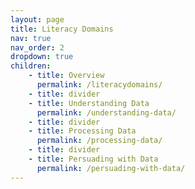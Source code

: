 ```yaml
---
layout: page
title: Literacy Domains
nav: true
nav_order: 2
dropdown: true
children: 
    - title: Overview
      permalink: /literacydomains/
    - title: divider
    - title: Understanding Data
      permalink: /understanding-data/
    - title: divider
    - title: Processing Data
      permalink: /processing-data/
    - title: divider
    - title: Persuading with Data
      permalink: /persuading-with-data/
---
```

